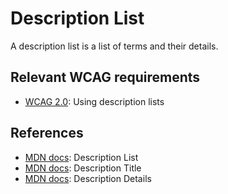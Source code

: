 <!-- @license CC0-1.0 -->

# Description List

A description list is a list of terms and their details.

## Relevant WCAG requirements

- [WCAG 2.0](https://www.w3.org/TR/WCAG20-TECHS/H40.html): Using description lists

## References

- [MDN docs](https://developer.mozilla.org/en-US/docs/Web/HTML/Element/dl): Description List
- [MDN docs](https://developer.mozilla.org/en-US/docs/Web/HTML/Element/dt): Description Title
- [MDN docs](https://developer.mozilla.org/en-US/docs/Web/HTML/Element/dd): Description Details
